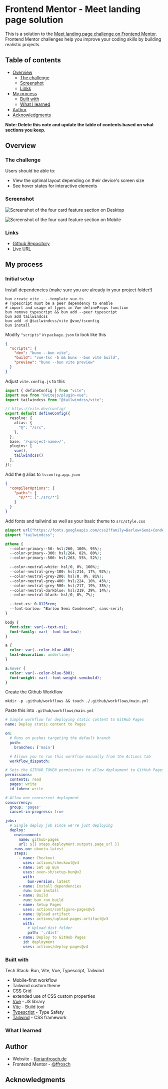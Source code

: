 # Frontend Mentor - Meet landing page solution

This is a solution to the [Meet landing page challenge on Frontend Mentor](https://www.frontendmentor.io/challenges/meet-landing-page-rbTDS6OUR). Frontend Mentor challenges help you improve your coding skills by building realistic projects. 

## Table of contents

- [Overview](#overview)
  - [The challenge](#the-challenge)
  - [Screenshot](#screenshot)
  - [Links](#links)
- [My process](#my-process)
  - [Built with](#built-with)
  - [What I learned](#what-i-learned)
- [Author](#author)
- [Acknowledgments](#acknowledgments)

**Note: Delete this note and update the table of contents based on what sections you keep.**

## Overview

### The challenge

Users should be able to:

- View the optimal layout depending on their device's screen size
- See hover states for interactive elements

### Screenshot


![Screenshot of the four card feature section on Desktop](./screenshot_desktop.png)

![Screenshot of the four card feature section on Mobile](./screenshot_mobile.png)

### Links

- [Github Repository](https://github.com/ffrosch/frontendmentor-testimonials-grid-section)
- [Live URL](https://ffrosch.github.io/frontendmentor-testimonials-grid-section/)

## My process

### Initial setup

Install dependencies (make sure you are already in your project folder!)

```shell
bun create vite . --template vue-ts
# Typescript must be a peer dependency to enable
# import and usage of types in Vue defineProps function
bun remove typescript && bun add --peer typescript
bun add tailwindcss
bun add -d @tailwindcss/vite @vue/tsconfig
bun install
```

Modify `"scripts"` in `package.json` to look like this

```json
{
  "scripts": {
    "dev": "bunx --bun vite",
    "build": "vue-tsc -b && bunx --bun vite build",
    "preview": "bunx --bun vite preview"
  }
}
```

Adjust `vite.config.js` to this

```ts
import { defineConfig } from "vite";
import vue from "@vitejs/plugin-vue";
import tailwindcss from "@tailwindcss/vite";

// https://vite.dev/config/
export default defineConfig({
  resolve: {
    alias: {
      "@": "/src",
    },
  },
  base: '/<project-name>/',
  plugins: [
    vue(),
    tailwindcss()
  ],
});
```

Add the `@` alias to `tsconfig.app.json`

```json
{
  "compilerOptions": {
    "paths": {
      "@/*": ["./src/*"]
    }
  }
}
```

Add fonts and tailwind as well as your basic theme to `src/style.css`

```css
@import url("https://fonts.googleapis.com/css2?family=Barlow+Semi+Condensed:wght@500;600&display=swap");
@import "tailwindcss";

@theme {
  --color-primary--50: hsl(260, 100%, 95%);
  --color-primary--300: hsl(264, 82%, 80%);
  --color-primary--500: hsl(263, 55%, 52%);

  --color-neutral-white: hsl(0, 0%, 100%);
  --color-neutral-grey-100: hsl(214, 17%, 92%);
  --color-neutral-grey-200: hsl(0, 0%, 81%);
  --color-neutral-grey-400: hsl(224, 10%, 45%);
  --color-neutral-grey-500: hsl(217, 19%, 35%);
  --color-neutral-darkblue: hsl(219, 29%, 14%);
  --color-neutral-black: hsl(0, 0%, 7%);

  --text-xs: 0.8125rem;
  --font-barlow: "Barlow Semi Condensed", sans-serif;
}

body {
  font-size: var(--text-xs);
  font-family: var(--font-barlow);
}

a {
  color: var(--color-blue-400);
  text-decoration: underline;
}

a:hover {
  color: var(--color-blue-500);
  font-weight: var(--font-weight-semibold);
}
```

Create the Github Workflow

```shell
mkdir -p .github/workflows && touch ./.github/workflows/main.yml
```

Paste this into `.github/workflows/main.yml`

```yml
# Simple workflow for deploying static content to GitHub Pages
name: Deploy static content to Pages

on:
  # Runs on pushes targeting the default branch
  push:
    branches: ['main']

  # Allows you to run this workflow manually from the Actions tab
  workflow_dispatch:

# Sets the GITHUB_TOKEN permissions to allow deployment to GitHub Pages
permissions:
  contents: read
  pages: write
  id-token: write

# Allow one concurrent deployment
concurrency:
  group: 'pages'
  cancel-in-progress: true

jobs:
  # Single deploy job since we're just deploying
  deploy:
    environment:
      name: github-pages
      url: ${{ steps.deployment.outputs.page_url }}
    runs-on: ubuntu-latest
    steps:
      - name: Checkout
        uses: actions/checkout@v4
      - name: Set up Bun
        uses: oven-sh/setup-bun@v2
        with:
          bun-version: latest
      - name: Install dependencies
        run: bun install
      - name: Build
        run: bun run build
      - name: Setup Pages
        uses: actions/configure-pages@v5
      - name: Upload artifact
        uses: actions/upload-pages-artifact@v3
        with:
          # Upload dist folder
          path: './dist'
      - name: Deploy to GitHub Pages
        id: deployment
        uses: actions/deploy-pages@v4
```


### Built with

Tech Stack: Bun, Vite, Vue, Typescript, Tailwind

- Mobile-first workflow
- Tailwind custom theme
- CSS Grid
- extended use of CSS custom properties
- [Vue](https://vuejs.org/) - JS library
- [Vite](https://vite.dev/) - Build tool
- [Typescript](https://www.typescriptlang.org/) - Type Safety
- [Tailwind](https://tailwindcss.com/) - CSS framework

### What I learned



## Author

- Website - [florianfrosch.de](https://florianfrosch.de/)
- Frontend Mentor - [@ffrosch](https://www.frontendmentor.io/profile/ffrosch)

## Acknowledgments

